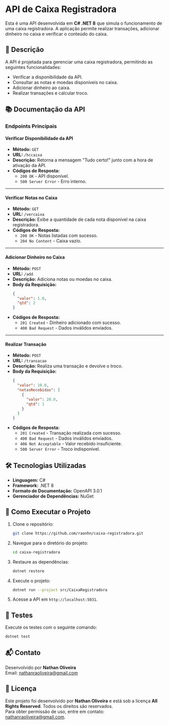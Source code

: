 # API de Caixa Registradora

Esta é uma API desenvolvida em **C# .NET 8** que simula o funcionamento de uma caixa registradora. A aplicação permite realizar transações, adicionar dinheiro no caixa e verificar o conteúdo do caixa.

## 📝 Descrição

A API é projetada para gerenciar uma caixa registradora, permitindo as seguintes funcionalidades:
- Verificar a disponibilidade da API.
- Consultar as notas e moedas disponíveis no caixa.
- Adicionar dinheiro ao caixa.
- Realizar transações e calcular troco.

## 📚 Documentação da API

### Endpoints Principais

#### **Verificar Disponibilidade da API**
- **Método:** `GET`
- **URL:** `/hccaixa`
- **Descrição:** Retorna a mensagem "Tudo certo!" junto com a hora de ativação da API.
- **Códigos de Resposta:**
  - `200 OK` - API disponível.
  - `500 Server Error` - Erro interno.

---

#### **Verificar Notas no Caixa**
- **Método:** `GET`
- **URL:** `/vercaixa`
- **Descrição:** Exibe a quantidade de cada nota disponível na caixa registradora.
- **Códigos de Resposta:**
  - `200 OK` - Notas listadas com sucesso.
  - `204 No Content` - Caixa vazio.

---

#### **Adicionar Dinheiro no Caixa**
- **Método:** `POST`
- **URL:** `/add`
- **Descrição:** Adiciona notas ou moedas no caixa.
- **Body da Requisição:**
  ```json
  {
    "valor": 1.0,
    "qtd": 2
  }
  ```
- **Códigos de Resposta:**
  - `201 Created` - Dinheiro adicionado com sucesso.
  - `400 Bad Request` - Dados inválidos enviados.

---

#### **Realizar Transação**
- **Método:** `POST`
- **URL:** `/transacao`
- **Descrição:** Realiza uma transação e devolve o troco.
- **Body da Requisição:**
  ```json
  {
    "valor": 10.0,
    "notasRecebidas": [
      {
        "valor": 20.0,
        "qtd": 1
      }
    ]
  }
  ```
- **Códigos de Resposta:**
  - `201 Created` - Transação realizada com sucesso.
  - `400 Bad Request` - Dados inválidos enviados.
  - `406 Not Acceptable` - Valor recebido insuficiente.
  - `500 Server Error` - Troco indisponível.

## 🛠️ Tecnologias Utilizadas

- **Linguagem:** C#
- **Framework:** .NET 8
- **Formato de Documentação:** OpenAPI 3.0.1
- **Gerenciador de Dependências:** NuGet

## 🚀 Como Executar o Projeto

1. Clone o repositório:
   ```bash
   git clone https://github.com/raonhn/caixa-registradora.git
   ```
2. Navegue para o diretório do projeto:
   ```bash
   cd caixa-registradora
   ```
3. Restaure as dependências:
   ```bash
   dotnet restore
   ```
4. Execute o projeto:
   ```bash
   dotnet run --project src/CaixaRegistradora
   ```
5. Acesse a API em `http://localhost:5031`.

## 🧪 Testes

Execute os testes com o seguinte comando:
```bash
dotnet test
```

## 📬 Contato

Desenvolvido por **Nathan Oliveira**  
Email: [nathanraoliveira@gmail.com](mailto:nathanraoliveira@gmail.com)

## 📄 Licença

Este projeto foi desenvolvido por **Nathan Oliveira** e está sob a licença **All Rights Reserved**. Todos os direitos são reservados.  
Para obter permissão de uso, entre em contato: [nathanraoliveira@gmail.com](mailto:nathanraoliveira@gmail.com).

